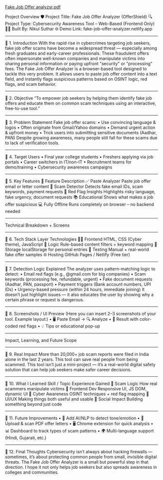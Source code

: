 [Fake Job Offer analyzsr.pdf](https://github.com/user-attachments/files/21103593/Fake.Job.Offer.analyzsr.pdf)


Project Overview
🛡️ Project Title: Fake Job Offer Analyzer (OfferShield)
🔍 Project Type: Cybersecurity Awareness Tool – Web-Based (Frontend Only)
👨‍💻 Built By: Nikul Suthar
🌐 Demo Link: fake-job-offer-analyzer.netlify.app
________________________________________
🔹 1. Introduction
With the rapid rise in cybercrimes targeting job seekers, fake job offer scams have become a widespread threat — especially among fresh graduates and early-career professionals. These fraudulent offers often impersonate well-known companies and manipulate victims into sharing personal information or paying upfront "security" or "processing" fees.
The Fake Job Offer Analyzer is a browser-based tool designed to tackle this very problem. It allows users to paste job offer content into a text field, and instantly flags suspicious patterns based on OSINT logic, red flags, and scam behavior.
________________________________________
🔹 2. Objective
“To empower job seekers by helping them identify fake job offers and educate them on common scam techniques using an interactive, free-to-use tool.”
________________________________________
🔹 3. Problem Statement
Fake job offer scams:
•	Use convincing language & logos
•	Often originate from Gmail/Yahoo domains
•	Demand urgent action & upfront money
•	Trick users into submitting sensitive documents (Aadhar, PAN)
Despite growing awareness, many people still fall for these scams due to lack of verification tools.
________________________________________
🔹 4. Target Users
•	Final year college students
•	Freshers applying via job portals
•	Career switchers in IT/non-IT
•	Recruitment teams for demo/training
•	Cybersecurity awareness campaigns
________________________________________
🔹 5. Key Features
🔧 Feature	Description
✅ Paste Analyzer	Paste job offer email or letter content
🚩 Scam Detector	Detects fake email IDs, scam keywords, payment requests
🧠 Red Flag Insights	Highlights risky language, fake urgency, document requests
📚 Educational	Shows what makes a job offer suspicious
💻 Fully Offline	Runs completely on browser – no backend needed
________________________________________
Technical Breakdown + Screens
________________________________________
🔹 6. Tech Stack
Layer	Technologies
👨‍🎨 Frontend	HTML, CSS (Cyber theme), JavaScript
🧠 Logic	Rule-based content filters + keyword mapping
💾 Storage	localStorage for personal entries
🧪 Testing	Manual + real-world fake offer samples
🌐 Hosting	GitHub Pages / Netlify (Free tier)
________________________________________
🔹 7. Detection Logic Explained
The analyzer uses pattern-matching logic to detect:
•	Email red flags (e.g., @gmail.com for big companies)
•	Scam keywords (processing fee, refundable, urgent)
•	Fake document requests (Aadhar, PAN, passport)
•	Payment triggers (Bank account numbers, UPI IDs)
•	Urgency-based pressure (within 24 hours, immediate joining)
It doesn’t just highlight issues — it also educates the user by showing why a certain phrase or request is dangerous.
________________________________________
🔹 8. Screenshots / UI Preview
(Here you can insert 2–3 screenshots of your tool. Example layout:)
•	🖥️ Paste Email → 🔍 Analyze
•	🚩 Result with color-coded red flags
•	💡 Tips or educational pop-up
________________________________________
Impact, Learning, and Future Scope
________________________________________
🔹 9. Real Impact
More than 20,000+ job scam reports were filed in India alone in the last 2 years.
This tool can save real people from being scammed.
This tool isn’t just a mini-project — it’s a real-world digital safety solution that can help job seekers make safer career decisions.
________________________________________
🔹 10. What I Learned
Skill / Topic	Experience Gained
🧠 Scam Logic	How real scammers manipulate victims
🧰 Frontend Dev	Responsive UI, JS DOM, dynamic UI
🔐 Cyber Awareness	OSINT techniques + red flag mapping
🎨 UI/UX	Making things both useful and usable
📢 Social Impact	Building something beyond just code
________________________________________
🔹 11. Future Improvements
•	🧠 Add AI/NLP to detect tone/emotion
•	📁 Upload & scan PDF offer letters
•	🖥️ Chrome extension for quick analysis
•	📊 Dashboard to track types of scam patterns
•	🌍 Multi-language support (Hindi, Gujarati, etc.)
________________________________________
🔹 12. Final Thoughts
Cybersecurity isn’t always about hacking firewalls — sometimes, it’s about protecting common people from small, invisible digital threats.
The Fake Job Offer Analyzer is a small but powerful step in that direction. I hope it not only helps job seekers but also spreads awareness in colleges and communities.

